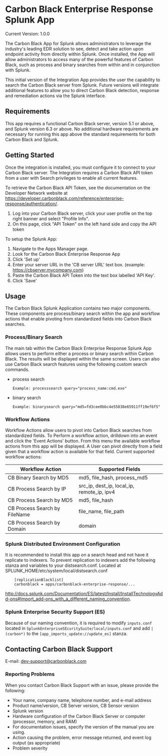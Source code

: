 # Carbon Black Enterprise Response Splunk App

Current Version: 1.0.0

The Carbon Black App for Splunk allows administrators to leverage the industry's leading EDR solution to see, detect and take action upon endpoint activity from directly within Splunk. Once installed, the App will allow administrators to access many of the powerful features of Carbon Black, such as process and binary searches from within and in conjunction with Splunk.

This initial version of the Integration App provides the user the capability to search the Carbon Black server from 
Splunk. Future versions will integrate additional features to allow you to direct Carbon Black detection, response and remediation actions via the Splunk interface.

## Requirements

This app requires a functional Carbon Black server, version 5.1 or above, and Splunk version 6.3 or above.
No additional hardware requirements are necessary for running this app above the standard requirements for both
Carbon Black and Splunk.

## Getting Started

Once the integration is installed, you must configure it to connect to your Carbon Black server. The Integration requires a Carbon Black API token from a user with Search privileges to enable all current features.

To retrieve the Carbon Black API Token, see the documentation on the Developer Network website at
https://developer.carbonblack.com/reference/enterprise-response/authentication/.

1.  Log into your Carbon Black server, click your user profile on the top right banner and select "Profile Info".
2.  On this page, click "API Token" on the left hand side and copy  the API token

To setup the Splunk App:

1. Navigate to the Apps Manager page.
2. Look for the Carbon Black Enterprise Response App
3. Click 'Set up'
4. Enter your server URL in the 'CB server URL' text box. (example: https://cbserver.mycompany.com)
5. Paste the Carbon Black API Token into the text box labelled 'API Key'.
6. Click 'Save'

## Usage

The Carbon Black Splunk Application contains two major components. These components are process/binary search within
the app and workflow actions that enable pivoting from standardized fields into Carbon Black searches.

### Process/Binary Search

The main tab within the Carbon Black Enterprise Response Splunk App allows users to perform either a process or binary search
within Carbon Black.  The results will be displayed within the same screen.  Users can also use Carbon Black search features
using the following custom search commands.

*   process search

        Example: processsearch query="process_name:cmd.exe"
*   binary search

        Example: binarysearch query="md5=fd3cee0bbc4e55838e65911ff19ef6f5"

### Workflow Actions

Workflow Actions allow users to pivot into Carbon Black searches from standardized fields.  To Perform a workflow action, drilldown into an event and click the 'Event Actions' button.  From this menu the available workflow actions from this app will be displayed.  A User can pivot directly from a field given that a workflow action is available for that field.  Current supported workflow actions:

| Workflow Action                  | Supported Fields                           |
|----------------------------------|--------------------------------------------|
| CB Binary Search by MD5          | md5, file_hash, process_md5                |
| CB Process Search by IP          | src_ip, dest_ip, local_ip, remote_ip, ipv4 |
| CB Process Search by MD5         | md5, file_hash                             |
| CB Process Search by FileName    | file_name, file_path                       |
| CB Process Search by Domain      | domain                                     |

### Splunk Distributed Environment Configuration

It is recommended to install this app on a search head and not have it replicate to indexers.
To prevent replication to indexers add the following stanza and variables to your distsearch.conf.
Located at SPLUNK_HOME/etc/system/local/distsearch.conf

        [replicationBlacklist]
        carbonblack = apps/carbonblack-enterprise-response/...

http://docs.splunk.com/Documentation/ES/latest/Install/InstallTechnologyAdd-ons#Import_add-ons_with_a_different_naming_convention.

### Splunk Enterprise Security Support (ES)

Because of our naming convention, it is required to modify `inputs.conf` located in `SplunkEnterpriseSEcuritySuite/local/inputs.conf` and add `|(carbon*)` to the `[app_imports_update://update_es]` stanza.

## Contacting Carbon Black Support

E-mail: dev-support@carbonblack.com

### Reporting Problems

When you contact Carbon Black Support with an issue, please provide the following:

* Your name, company name, telephone number, and e-mail address
* Product name/version, CB Server version, CB Sensor version
* Splunk version
* Hardware configuration of the Carbon Black Server or computer (processor, memory, and RAM)
* For documentation issues, specify the version of the manual you are using.
* Action causing the problem, error message returned, and event log output (as appropriate)
* Problem severity